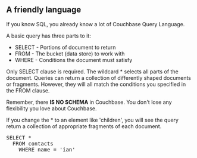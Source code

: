 ## A friendly language

If you know SQL, you already know a lot of Couchbase Query Language.

A basic query has three parts to it:

* SELECT - Portions of document to return
* FROM - The bucket (data store) to work with
* WHERE - Conditions the document must satisfy

Only SELECT clause is required. The wildcard * selects all parts of the document. Queries can return a collection of differently shaped documents or fragments. However, they will all match the conditions you specified in the FROM clause.

Remember, there **IS NO SCHEMA** in Couchbase. You don't lose any flexibility you love about Couchbase.

If you change the * to an element like 'children', you will see the query return a collection of appropriate fragments of each document.

<pre id="example" class="hidden">
SELECT *
  FROM contacts
    WHERE name = 'ian'
</pre>
